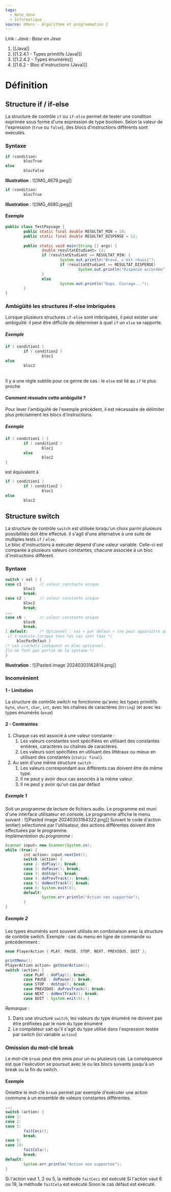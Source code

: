 ```yaml
---
tags:
  - Note_done
  - Informatique
source: UMons - Algorithme et programmation 2
---
```


Link :
_Java : Base en Java_
1. [[Java]]
2. [[1.2.4.1 - Types primitifs (Java)]]
3. [[1.2.4.2 - Types énumérés]]
4. [[1.6.2 - Bloc d'instructions (Java)]]


# Définition
## Structure if / if-else
La structure de contrôle `if` ou `if-else` permet de tester une condition exprimée sous forme d'une expression de type booléen. Selon la valeur de l'expression (`true` ou `false`), des blocs d'instructions différents sont exécutés.

### Syntaxe 
```java 
if (condition)
		blocTrue
else
		blocFalse
```
**Illustration** : ![[IMG_4679.jpeg]]
```java
if (condition)
		blocTrue
```
**Illustration** : ![[IMG_4680.jpeg]]

#### Exemple
```java
public class TestPaysage {
		public static final double RESULTAT_MIN = 10;
		public static final double RESULTAT_DISPENSE = 12;
		
		public static void main(String [] args) {
				double resultatEtudiant= 13;
				if (resultatEtudiant >= RESULTAT_MIN) {
						System.out.println("Bravo, c'est réussi");
						if (resultatEtudiant >= RESULTAT_DISPENSE)
								System.out.println("Dispense accordée");
				}
				else
						System.out.println("Oups. Courage...");
		}
}
```

### Ambigüité les structures if-else imbriquées 
Lorsque plusieurs structures `if-else` sont imbriquées, il peut exister une ambiguïté: il peut être difficile de déterminer à quel `if` un `else` se rapporte. 

##### Exemple
```java
if ( condition1 )
		if ( condition2 )
				bloc1
else 
		bloc2
```
\
Il y a une règle subtile pour ce genre de cas : le `else` est lié au `if` le plus proche

#### Comment résoudre cette ambiguïté ?
Pour lever l'ambiguïté de l'exemple précédent, il est nécessaire de délimiter plus précisément les blocs d'instructions.
##### Exemple
```java
if ( condition1 ) { 
		if ( condition2 ) 
				bloc1 
		else 
				bloc2 
}
```
est équivalent à 
```java 
if ( condition1 )
		if ( condition2 )
				bloc1
else 
		bloc2
```

## Structure switch
La structure de contrôle `switch` est utilisée lorsqu'un choix parmi plusieurs possibilités doit être effectué. Il s'agit d'une alternative à une suite de multiples tests `if` / `else`.
\
Le bloc d'instructions à exécuter dépend d'une valeur variable. Celle-ci est comparée à plusieurs valeurs constantes, chacune associée à un bloc d'instructions différent.

### Syntaxe
```java
switch ( val ) { 
case c1 :      // valeur constante unique
		bloc1 
		break; 
case c2 :      // valeur constante unique
		bloc2 
		break; 
... 
case cN :      // valeur constante unique
		blocN 
		break; 
[ default:     /* Optionnel : cas « par défaut » (ne peut apparaître qu'une fois), 
 il s'exécute lorsque tous les cas sont faux */
	 blocParDefaut ] 
/* Les crochets indiquent un bloc optionnel. 
Ils ne font pas partie de la syntaxe */
}
```
**Illustration** : ![[Pasted image 20240303162814.png]]

### Inconvénient
#### 1 - Limitation
La structure de contrôle switch ne fonctionne qu'avec les types primitifs `byte`, `short`, `char`, `int`, avec les chaînes de caractères (`String`) (et avec les types énumérés (`enum`)

#### 2 - Contraintes
1. Chaque cas est associé à une valeur constante :
	1. Les valeurs constantes sont spécifiées en utilisant des constantes entières, caractères ou chaînes de caractères.
	2. Les valeurs sont spécifiées en utilisant des littéraux ou mieux en utilisant des constantes (`static final`).
2. Au sein d'une même structure `switch` :
	1. Les valeurs correspondant aux différents cas doivent être de même type. 
	2. Il ne peut y avoir deux cas associés à la même valeur. 
	3. Il ne peut y avoir qu'un cas par défaut

##### Exemple 1
Soit un programme de lecture de fichiers audio. Le programme est muni d'une interface utilisateur en console. Le programme affiche le menu suivant : ![[Pasted image 20240303164322.png]]
Suivant le code d'action (entier) sélectionné par l'utilisateur, des actions différentes doivent être effectuées par le programme.
\
_Implémentation du programme_ : 
```java
Scanner input= new Scanner(System.in); 
while (true) { 
		int action= input.nextInt(); 
		switch (action) { 
		case 1: doPlay(); break; 
		case 2: doPause(); break; 
		case 3: doStop(); break; 
		case 4: doPrevTrack(); break; 
		case 5: doNextTrack(); break; 
		case 6: System.exit(0); 
		default: 
				System.err.println("Action non supportée"); 
		} 
} 
```

##### Exemple 2
Les types énumérés sont souvent utilisés en combinaison avec la structure de contrôle switch. Exemple : cas du menu en ligne de commande vu précédemment : 
```java
enum PlayerAction { PLAY, PAUSE, STOP, NEXT, PREVIOUS, QUIT }; 

printMenu(); 
PlayerAction action= getUserAction(); 
switch (action) { 
		case PLAY : doPlay(); break; 
		case PAUSE : doPause(); break; 
		case STOP : doStop(); break; 
		case PREVIOUS: doPrevTrack(); break; 
		case NEXT : doNextTrack(); break; 
		case QUIT : System.exit(0); }
```

_Remarque_ : 
1. Dans une structure `switch`, les valeurs du type énuméré ne doivent pas être préfixées par le nom du type énuméré
2. Le compilateur sait qu'il s'agit du type utilisé dans l'expression testée par switch (ici variable `action`)
### Omission du mot-clé break
Le mot-clé `break` peut être omis pour un ou plusieurs cas. La conséquence est que l'exécution se poursuit avec le ou les blocs suivants jusqu'à un break ou la fin du switch.

#### Exemple
Omettre le mot-clé `break` permet par exemple d'exécuter une action commune à un ensemble de valeurs constantes différentes.
```java
... 
switch (action) { 
case 1: 
case 2: 
case 5: 
		faitCeci(); 
		break; 
case 6: 
case 19: 
		faitCela(); 
		break; 
default: 
		System.err.println("Action non supportée"); 
}
```
Si l'action vaut 1, 2 ou 5, la méthode `faitCeci` est exécuté
Si l'action vaut 6 ou 19, la méthode `faitCela` est exécuté
Sinon le cas défaut est exécuté.
